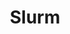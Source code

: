 ---
layout: default
description: HPC compatibility
shortname: slurm
timestamp: Fri, 04 Feb 2022 17:09:41 GMT
title: Slurm
uuid: a7130f2d-1137-4230-8551-d9e5f691cd70
website_link: https://github.com/PySlurm/pyslurm
---
